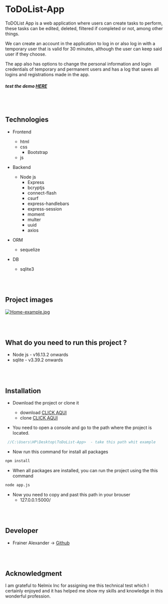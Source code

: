# ToDoList-App

ToDOList App is a web application where users can create tasks to perform, these tasks can be edited, deleted, filtered if completed or not, among other things.

We can create an account in the application to log in or also log in with a temporary user that is valid for 30 minutes, although the user can keep said user if they choose.

The app also has options to change the personal information and login credentials of temporary and permanent users and has a log that saves all logins and registrations made in the app.

##### test the demo [HERE]( "HERE")

<br><br>
## Technologies 

- Frontend
	- html
  - css
    - Bootstrap
  - js


- Backend
	- Node js
      - Express
      - bcryptjs
      - connect-flash
      - csurf
      - express-handlebars
      - express-session
      - moment
      - multer
      - uuid
      - axios

- ORM
  - sequelize
  
- DB
  - sqlite3
  
 <br><br>
 ## Project images
 
 [![Home-example.jpg](https://i.postimg.cc/SsDwk41n/Home-example.jpg)](https://postimg.cc/cgtDBpSW)

<br><br>
## What do you need to run this project ?

- Node js - v16.13.2 onwards
- sqlite - v3.39.2 onwards

<br><br>
## Installation

- Download the project or clone it
   - download [CLICK AQUI](https://github.com/Fraineralex/ToDoList-App/archive/refs/heads/master.zip)
   - clone [CLICK AQUI](https://github.com/Fraineralex/ToDoList-App.git)

- You need to open a console and go to the path where the project is located.
```js
 //C:\Users\HP\Desktop\ToDoList-App>  - take this path whit example
```

- Now run this command for install all packages
```cmd
npm install 
```

- When all packages are installed, you can run the project using the this command 
```cmd
node app.js
```

- Now you need to copy and past this path in your brouser 
   - 127.0.0.1:5000/

<br><br>
## Developer
- Frainer Alexander -> [Github](https://github.com/Fraineralex) 

<br><br>
## Acknowledgment

I am grateful to Nelmix Inc for assigning me this technical test which I certainly enjoyed and it has helped me show my skills and knowledge in this wonderful profession.






